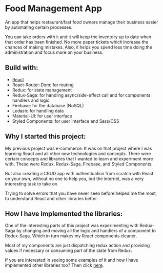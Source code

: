 # Food Management App

An app that helps restaurant/fast food owners manage their business easier by automating certain processes.

You can take orders with it and it will keep the inventory up to date when that order has been finished. No more paper tickets which increase the chances of making mistakes. Also, it helps you spend less time doing the administration and focus more on your business.

## Build with:

-   <ins>React</ins>
-   React-Router-Dom: for routing
-   Redux: for state management
-   Redux-Saga: for handling async/side-effect call and for components handlers and logic
-   Firebase: for the database (NoSQL)
-   Lodash: for handling data
-   Material-UI: for user interface
-   Styled Components: for user interface and Sass/CSS

## Why I started this project:

My previous project was e-commerce. It was on that project where I was learning React and all other new technologies and concepts. There were certain concepts and libraries that I wanted to learn and experiment more with. These were Redux, Redux-Saga, Firebase, and Styled Components.

But also creating a CRUD app with authentication from scratch with React on your own, without no one to help you, but the internet, was a very interesting task to take on.

Trying to solve errors that you have never seen before helped me the most, to understand React and other libraries better.

## How I have implemented the libraries:

One of the interesting parts of this project was experimenting with Redux-Saga by changing and moving all the logic and handlers of a component to Redux-Saga. Which in turn makes my React components cleaner.

Most of my components are just dispatching redux action and providing values if necessary or consuming part of the state from Redux.

If you are interested in seeing some examples of it and how I have implemented other libraries too? Then click [here](./src/documentation/README_IMPLEMENTATION.md).
